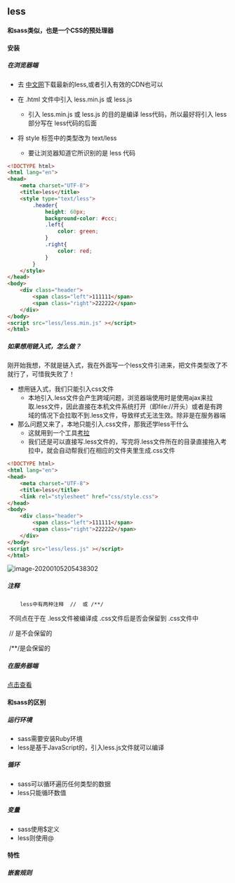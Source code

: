 ## less

#### 和sass类似，也是一个CSS的预处理器



#### 安装

##### 在浏览器端

+ 去 [中文网](http://lesscss.cn/#download-options)下载最新的less,或者引入有效的CDN也可以

 + 在 .html 文件中引入 less.min.js 或 less.js
   	+ 引入 less.min.js 或 less.js 的目的是编译 less代码，所以最好将引入 less部分写在 less代码的后面

+ 将 style 标签中的类型改为 text/less
  + 要让浏览器知道它所识别的是 less 代码 

```html
<!DOCTYPE html>
<html lang="en">
<head>
    <meta charset="UTF-8">
    <title>less</title>
    <style type="text/less">
        .header{
            height: 60px;
            background-color: #ccc;
            .left{
                color: green;
            }
            .right{
                color: red;
            }
        }
    </style>
</head>
<body>
    <div class="header">
        <span class="left">111111</span>
        <span class="right">222222</span>
    </div>
</body>
<script src="less/less.min.js" ></script>
</html>
```

##### 如果想用链入式，怎么做？

​		刚开始我想，不就是链入式，我在外面写一个less文件引进来，把文件类型改了不就行了，可惜我失败了！

 + 想用链入式，我们只能引入css文件
   	- 本地引入.less文件会产生跨域问题，浏览器端使用时是使用ajax来拉取.less文件，因此直接在本机文件系统打开（即file://开头）或者是有跨域的情况下会拉取不到.less文件，导致样式无法生效。除非是在服务器端
 + 那么问题又来了，本地只能引入.css文件，那我还学less干什么
   	+ 这就用到一个工具[考拉](http://www.koala-app.com/)
   	+ 我们还是可以直接写.less文件的，写完将.less文件所在的目录直接拖入考拉中，就会自动帮我们在相应的文件夹里生成.css文件

```html
<!DOCTYPE html>
<html lang="en">
<head>
    <meta charset="UTF-8">
    <title>less</title>
    <link rel="stylesheet" href="css/style.css">
</head>
<body>
    <div class="header">
        <span class="left">111111</span>
        <span class="right">222222</span>
    </div>
</body>
<script src="less/less.js" ></script>
</html>
```

![image-20200105205438302](C:\Users\黄金文\AppData\Roaming\Typora\typora-user-images\image-20200105205438302.png)

##### 注释

 		less中有两种注释  //  或 /**/

​		不同点在于在 .less文件被编译成 .css文件后是否会保留到  .css文件中

​		// 是不会保留的

​		/**/是会保留的

##### 在服务器端

[点击查看](http://lesscss.cn/#using-less)



#### 和sass的区别

##### 运行环境

+ sass需要安装Ruby环境
+ less是基于JavaScript的，引入less.js文件就可以编译

##### 循环

+ sass可以循环遍历任何类型的数据
+ less只能循环数值

##### 变量

 + sass使用$定义
 + less则使用@



#### 特性

##### 嵌套规则







